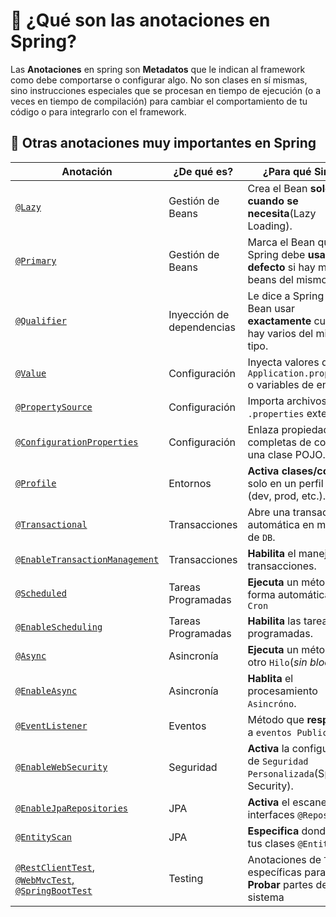 # 🌟 ¿Qué son las anotaciones en Spring?

Las **Anotaciones** en spring son **Metadatos** que le indican al framework como debe comportarse o configurar algo. No son clases en sí mismas, sino instrucciones especiales que se procesan en tiempo de ejecución (o a veces en tiempo de compilación) para cambiar el comportamiento de tu código o para integrarlo con el framework.

## 🌱 Otras anotaciones muy importantes en Spring

| **Anotación** | **¿De qué es?** | **¿Para qué Sirve?** |
|----------|----------------|------------------------|
| [`@Lazy`](/03_Anotaciones/01_Lazy.md) | Gestión de Beans | Crea el Bean **solo cuando se necesita**(Lazy Loading). |
| [`@Primary`](/03_Anotaciones/02_Primary.md) | Gestión de Beans | Marca el Bean que Spring debe **usar por defecto** si hay más beans del mismo tipo. |
| [`@Qualifier`](/03_Anotaciones/03_Qualifier.md) | Inyección de dependencias | Le dice a Spring cual Bean usar **exactamente** cuando hay varios del mismo tipo. |
| [`@Value`](/03_Anotaciones/04_Value.md) | Configuración | Inyecta valores desde `Application.properties` o variables de entorno. |
| [`@PropertySource`](/03_Anotaciones/05_PropertySource.md) | Configuración | Importa archivos `.properties` externos. |
| [`@ConfigurationProperties`](/03_Anotaciones/06_ConfigurationProperties.md) | Configuración | Enlaza propiedades completas de config a una clase POJO. |
| [`@Profile`](/03_Anotaciones/07_Profile.md) | Entornos | **Activa clases/configs** solo en un perfil activo (dev, prod, etc.). |
| [`@Transactional`](/03_Anotaciones/08_Transactional.md) | Transacciones | Abre una transacción automática en métodos de `DB`. |
| [`@EnableTransactionManagement`](/03_Anotaciones/09_EnableTransactionManagement.md) | Transacciones | **Habilita** el manejo de transacciones. |
| [`@Scheduled`](/03_Anotaciones/10_Scheduled.md) | Tareas Programadas | **Ejecuta** un método de forma automática con `Cron` |
| [`@EnableScheduling`](/03_Anotaciones/11_EnableScheduling.md) | Tareas Programadas | **Habilita** las tareas programadas. |
| [`@Async`](/03_Anotaciones/12_Async.md) | Asincronía | **Ejecuta** un método en otro `Hilo`(_sin bloquear_). |
| [`@EnableAsync`](/03_Anotaciones/13_EnableAsync.md) | Asincronía | **Hablita** el procesamiento `Asincróno`. |
| [`@EventListener`](/03_Anotaciones/14_EventListener.md) | Eventos | Método que **responde** a `eventos Publicados`. |
| [`@EnableWebSecurity`](/03_Anotaciones/15_EnableWebSecurity.md) | Seguridad| **Activa** la configuración de `Seguridad Personalizada`(Spring Security). |
| [`@EnableJpaRepositories`](/03_Anotaciones/16_EnableJpaRepositories.md) | JPA | **Activa** el escaneo de interfaces `@Repository`. |
| [`@EntityScan`](/03_Anotaciones/17_EntityScan.md) | JPA | **Especifica** donde están tus clases `@Entity`. |
| [`@RestClientTest`,](/03_Anotaciones/18_Testing.md) <br> [`@WebMvcTest`,](/02_Anotaciones/18_Testing.md) <br> [`@SpringBootTest`](/03_Anotaciones/18_Testing.md) | Testing | Anotaciones de `Test` específicas para **Probar** partes del sistema|